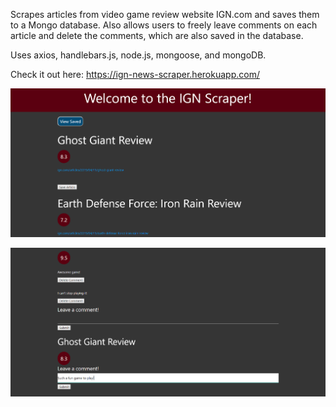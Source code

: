 Scrapes articles from video game review website IGN.com and saves them to a Mongo database. Also allows users to freely leave comments on each article and delete the comments, which are also saved in the database.

Uses axios, handlebars.js, node.js, mongoose, and mongoDB.

Check it out here: https://ign-news-scraper.herokuapp.com/

![alt text](https://raw.githubusercontent.com/sethbaldridge87/ign_scrape/master/ign1.PNG)

![alt text](https://raw.githubusercontent.com/sethbaldridge87/ign_scrape/master/ign2.PNG)
